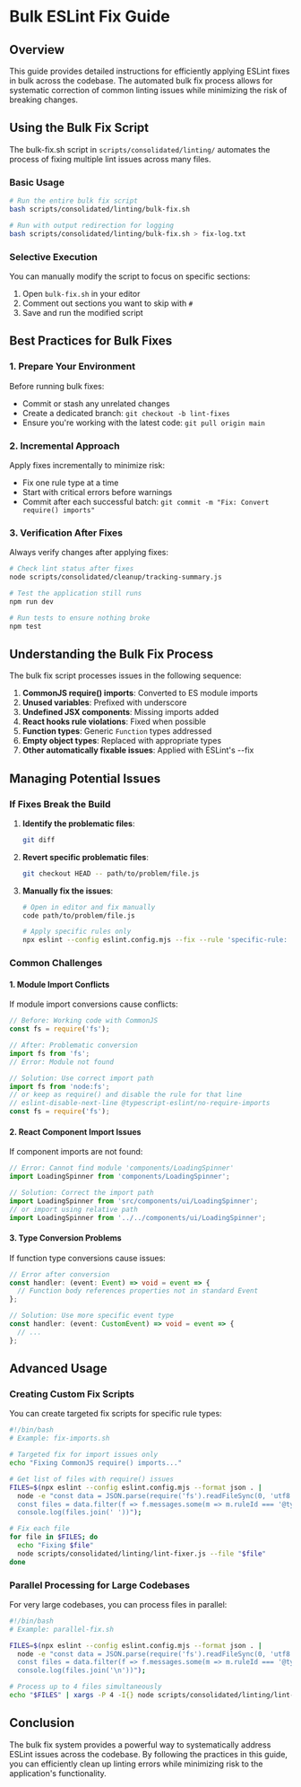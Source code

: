 # Bulk ESLint Fix Guide

## Overview

This guide provides detailed instructions for efficiently applying ESLint fixes in bulk across the codebase. The automated bulk fix process allows for systematic correction of common linting issues while minimizing the risk of breaking changes.

## Using the Bulk Fix Script

The bulk-fix.sh script in `scripts/consolidated/linting/` automates the process of fixing multiple lint issues across many files.

### Basic Usage

```bash
# Run the entire bulk fix script
bash scripts/consolidated/linting/bulk-fix.sh

# Run with output redirection for logging
bash scripts/consolidated/linting/bulk-fix.sh > fix-log.txt
```

### Selective Execution

You can manually modify the script to focus on specific sections:

1. Open `bulk-fix.sh` in your editor
2. Comment out sections you want to skip with `#`
3. Save and run the modified script

## Best Practices for Bulk Fixes

### 1. Prepare Your Environment

Before running bulk fixes:

- Commit or stash any unrelated changes
- Create a dedicated branch: `git checkout -b lint-fixes`
- Ensure you're working with the latest code: `git pull origin main`

### 2. Incremental Approach

Apply fixes incrementally to minimize risk:

- Fix one rule type at a time
- Start with critical errors before warnings
- Commit after each successful batch: `git commit -m "Fix: Convert require() imports"`

### 3. Verification After Fixes

Always verify changes after applying fixes:

```bash
# Check lint status after fixes
node scripts/consolidated/cleanup/tracking-summary.js

# Test the application still runs
npm run dev

# Run tests to ensure nothing broke
npm test
```

## Understanding the Bulk Fix Process

The bulk fix script processes issues in the following sequence:

1. **CommonJS require() imports**: Converted to ES module imports
2. **Unused variables**: Prefixed with underscore
3. **Undefined JSX components**: Missing imports added
4. **React hooks rule violations**: Fixed when possible
5. **Function types**: Generic `Function` types addressed
6. **Empty object types**: Replaced with appropriate types
7. **Other automatically fixable issues**: Applied with ESLint's --fix

## Managing Potential Issues

### If Fixes Break the Build

1. **Identify the problematic files**:

   ```bash
   git diff
   ```

2. **Revert specific problematic files**:

   ```bash
   git checkout HEAD -- path/to/problem/file.js
   ```

3. **Manually fix the issues**:

   ```bash
   # Open in editor and fix manually
   code path/to/problem/file.js

   # Apply specific rules only
   npx eslint --config eslint.config.mjs --fix --rule 'specific-rule: error' path/to/problem/file.js
   ```

### Common Challenges

#### 1. Module Import Conflicts

If module import conversions cause conflicts:

```javascript
// Before: Working code with CommonJS
const fs = require('fs');

// After: Problematic conversion
import fs from 'fs';
// Error: Module not found

// Solution: Use correct import path
import fs from 'node:fs';
// or keep as require() and disable the rule for that line
// eslint-disable-next-line @typescript-eslint/no-require-imports
const fs = require('fs');
```

#### 2. React Component Import Issues

If component imports are not found:

```javascript
// Error: Cannot find module 'components/LoadingSpinner'
import LoadingSpinner from 'components/LoadingSpinner';

// Solution: Correct the import path
import LoadingSpinner from 'src/components/ui/LoadingSpinner';
// or import using relative path
import LoadingSpinner from '../../components/ui/LoadingSpinner';
```

#### 3. Type Conversion Problems

If function type conversions cause issues:

```typescript
// Error after conversion
const handler: (event: Event) => void = event => {
  // Function body references properties not in standard Event
};

// Solution: Use more specific event type
const handler: (event: CustomEvent) => void = event => {
  // ...
};
```

## Advanced Usage

### Creating Custom Fix Scripts

You can create targeted fix scripts for specific rule types:

```bash
#!/bin/bash
# Example: fix-imports.sh

# Targeted fix for import issues only
echo "Fixing CommonJS require() imports..."

# Get list of files with require() issues
FILES=$(npx eslint --config eslint.config.mjs --format json . |
  node -e "const data = JSON.parse(require('fs').readFileSync(0, 'utf8')); \
  const files = data.filter(f => f.messages.some(m => m.ruleId === '@typescript-eslint/no-require-imports')).map(f => f.filePath); \
  console.log(files.join(' '))");

# Fix each file
for file in $FILES; do
  echo "Fixing $file"
  node scripts/consolidated/linting/lint-fixer.js --file "$file"
done
```

### Parallel Processing for Large Codebases

For very large codebases, you can process files in parallel:

```bash
#!/bin/bash
# Example: parallel-fix.sh

FILES=$(npx eslint --config eslint.config.mjs --format json . |
  node -e "const data = JSON.parse(require('fs').readFileSync(0, 'utf8')); \
  const files = data.filter(f => f.messages.some(m => m.ruleId === '@typescript-eslint/no-require-imports')).map(f => f.filePath); \
  console.log(files.join('\n'))");

# Process up to 4 files simultaneously
echo "$FILES" | xargs -P 4 -I{} node scripts/consolidated/linting/lint-fixer.js --file "{}"
```

## Conclusion

The bulk fix system provides a powerful way to systematically address ESLint issues across the codebase. By following the practices in this guide, you can efficiently clean up linting errors while minimizing risk to the application's functionality.
